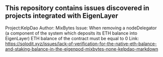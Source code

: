 ## This repository contains issues discovered in projects integrated with EigenLayer

Project:KelpDao
Author: MixBytes
Issue: When removing a nodeDelegator (a component of the system which deposits its ETH balance into EigenLayer) ETH balance of the contract must be equal to 0
Link: https://solodit.xyz/issues/lack-of-verification-for-the-native-eth-balance-and-staking-balance-in-the-eigenpod-mixbytes-none-kelpdao-markdown

